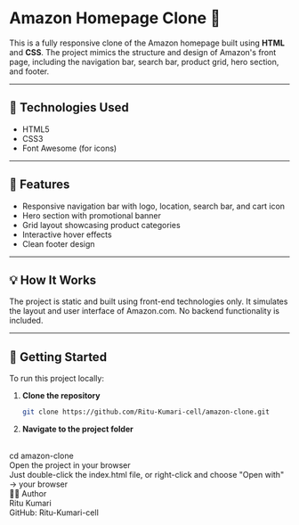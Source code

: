 # Amazon Homepage Clone 🛒

This is a fully responsive clone of the Amazon homepage built using **HTML** and **CSS**. The project mimics the structure and design of Amazon's front page, including the navigation bar, search bar, product grid, hero section, and footer.

---

## 🔧 Technologies Used

- HTML5  
- CSS3  
- Font Awesome (for icons)

---

## 📁 Features

- Responsive navigation bar with logo, location, search bar, and cart icon  
- Hero section with promotional banner  
- Grid layout showcasing product categories  
- Interactive hover effects  
- Clean footer design

---

## 💡 How It Works

The project is static and built using front-end technologies only. It simulates the layout and user interface of Amazon.com. No backend functionality is included.

---

## 🚀 Getting Started

To run this project locally:

1. **Clone the repository**
   ```bash
   git clone https://github.com/Ritu-Kumari-cell/amazon-clone.git
2. **Navigate to the project folder**
<br>
cd amazon-clone
<br>
Open the project in your browser
<br>
Just double-click the index.html file, or right-click and choose "Open with" → your browser
<br>
👩‍💻 Author
<br>
Ritu Kumari
<br>
GitHub: Ritu-Kumari-cell
